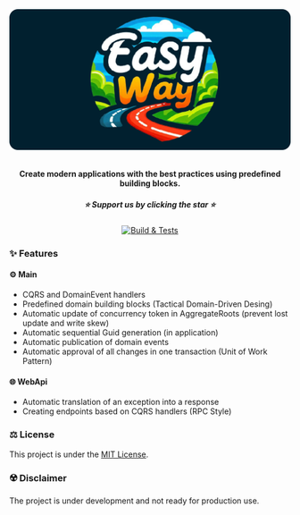 <div align="center">
    <img src="assets/easy-way-readme-logo.png">
</div>

  <p align="center">
  <br />
    <b>Create modern applications with the best practices using predefined building blocks.</b>
    <br />
  </p>
  
<div align="center">

#####  :star: Support us by clicking the star :star:

[![Build & Tests](https://github.com/StrategiCoding/EasyWay/actions/workflows/build-and-tests.yaml/badge.svg)](https://github.com/StrategiCoding/EasyWay/actions/workflows/build-and-tests.yaml)

</div>

### ✨ Features

#### :gear: Main
- CQRS and DomainEvent handlers
- Predefined domain building blocks (Tactical Domain-Driven Desing)
- Automatic update of concurrency token in AggregateRoots (prevent lost update and write skew)
- Automatic sequential Guid generation (in application)
- Automatic publication of domain events
- Automatic approval of all changes in one transaction (Unit of Work Pattern)

#### :globe_with_meridians: WebApi
- Automatic translation of an exception into a response
- Creating endpoints based on CQRS handlers (RPC Style)

### :balance_scale: License
This project is under the [MIT License](https://github.com/StrategiCoding/EasyWay/blob/main/LICENSE).

### :radioactive: Disclaimer
The project is under development and not ready for production use.
